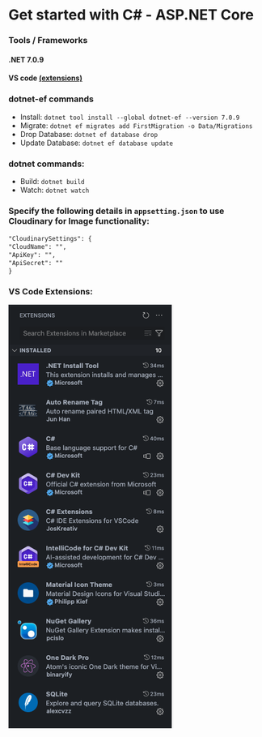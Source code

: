 # Get started with C# - ASP.NET Core

### Tools / Frameworks
#### .NET 7.0.9
#### VS code [(extensions)](#vs-code-extensions)

### dotnet-ef commands
- Install:
`dotnet tool install --global dotnet-ef --version 7.0.9`
- Migrate:
`dotnet ef migrates add FirstMigration -o Data/Migrations`
- Drop Database:
`dotnet ef database drop`
- Update Database:
`dotnet ef database update`

### dotnet commands:
- Build:
`dotnet build`
- Watch:
`dotnet watch`

### Specify the following details in `appsetting.json` to use Cloudinary for Image functionality:
```
"CloudinarySettings": {
"CloudName": "",
"ApiKey": "",
"ApiSecret": ""
}
```

### VS Code Extensions:
![VS Code Extensions Image](/vscode-extensions.png)
